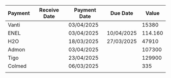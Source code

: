 
| Payment | Receive Date | Payment Date | Due Date   | Value   |
| ------- | ------------ | ------------ | ---------- | ------- |
| Vanti   |              | 03/04/2025   |            | 15380   |
| ENEL    |              | 03/04/2025   | 10/04/2025 | 114.160 |
| H2O     |              | 18/03/2025   | 27/03/2025 | 47910   |
| Admon   |              | 03/04/2025   |            | 107300  |
| Tigo    |              | 23/04/2025   |            | 129900  |
| Colmed  |              | 06/03/2025   |            | 335     |
|         |              |              |            |         |
